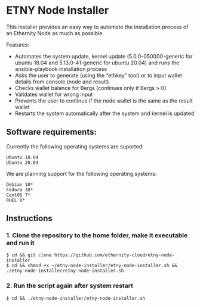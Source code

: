 # ETNY Node Installer

This installer provides an easy way to automate the installation process of an Ethernity Node as much as possible.

Features:
-	Automates the system update, kernel update (5.0.0-050000-generic for ubuntu 18.04 and 5.13.0-41-generic for ubuntu 20.04) and runs the ansible-playbook installation process
-	Asks the user to generate (using the “ethkey” tool) or to input wallet details from console (node and result)
-	Checks wallet balance for Bergs (continues only if Bergs > 0)
-	Validates wallet for wrong input 
-	Prevents the user to continue if the node wallet  is the same as the result wallet
-	Restarts the system automatically after the system and kernel is updated

## Software requirements:

Currently the following operating systems are suported:

```
Ubuntu 18.04
Ubuntu 20.04
```

We are planning support for the following operating systems:

```
Debian 10*
Fedora 30*
CentOS 7*
RHEL 8*
```

## Instructions

### 1. Clone the repository to the home folder, make it executable and run it
```
$ cd && git clone https://github.com/ethernity-cloud/etny-node-installer 
$ cd && chmod +x ~/etny-node-installer/etny-node-installer.sh && ./etny-node-installer/etny-node-installer.sh
```

### 2. Run the script again after system restart
```
$ cd && ./etny-node-installer/etny-node-installer.sh
```
